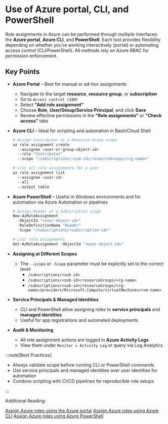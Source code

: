 # Use of Azure portal, CLI, and PowerShell

Role assignments in Azure can be performed through multiple interfaces: the **Azure portal**, **Azure CLI**, and **PowerShell**. Each tool provides flexibility depending on whether you're working interactively (portal) or automating access control (CLI/PowerShell). All methods rely on Azure RBAC for permission enforcement.

## Key Points

- **Azure Portal** – Best for manual or ad-hoc assignments
  - Navigate to the target **resource**, **resource group**, or **subscription**
  - Go to `Access control (IAM)`
  - Select **"Add role assignment"**
  - Choose **Role**, **User/Group/Service Principal**, and click **Save**
  - Review effective permissions in the **"Role assignments"** or **"Check access"** tabs
- **Azure CLI** – Ideal for scripting and automation in Bash/Cloud Shell

  ```bash title="Shell"
  # Assign Contributor at a Resource Group scope
  az role assignment create
    --assignee <user-or-group-object-id>
    --role "Contributor"
    --scope "/subscriptions/<sub-id>/resourceGroups/<rg-name>"
  ```

  ```bash title="Shell"
  # List all role assignments for a user
  az role assignment list
    --assignee <user-id>
    --all
    --output table
  ```

- **Azure PowerShell** – Useful in Windows environments and for automation via Azure Automation or pipelines

  ```powershell title="PowerShell"
  # Assign Reader at a Subscription scope
  New-AzRoleAssignment 
    -ObjectId "<user-object-id>" 
    -RoleDefinitionName "Reader" 
    -Scope "/subscriptions/<subscription-id>"
  ```

  ```powershell title="PowerShell"
  # List role assignments
  Get-AzRoleAssignment -ObjectId "<user-object-id>"
  ```

- **Assigning at Different Scopes**
  - The `--scope` or `-Scope` parameter must be explicitly set to the correct level:
    - `/subscriptions/<sub-id>`
    - `/subscriptions/<sub-id>/resourceGroups/<rg-name>`
    - `/subscriptions/<sub-id>/resourceGroups/<rg-name>/providers/Microsoft.Compute/virtualMachines/<vm-name>`
- **Service Principals & Managed Identities**
  - CLI and PowerShell allow assigning roles to **service principals** and **managed identities**
  - Useful for app registrations and automated deployments
- **Audit & Monitoring**
  - All role assignment actions are logged in **Azure Activity Logs**
  - View them under `Monitor > Activity Log` or query via Log Analytics

:::note[Best Practices]

- Always validate scope before running CLI or PowerShell commands
- Use service principals and managed identities over user identities for automation
- Combine scripting with CI/CD pipelines for reproducible role setups

:::

Additional Reading:

[Assign Azure roles using the Azure portal](https://learn.microsoft.com/en-us/azure/role-based-access-control/role-assignments-portal)
[Assign Azure roles using Azure CLI](https://learn.microsoft.com/en-us/azure/role-based-access-control/role-assignments-cli)
[Assign Azure roles using Azure PowerShell](https://learn.microsoft.com/en-us/azure/role-based-access-control/role-assignments-powershell)
